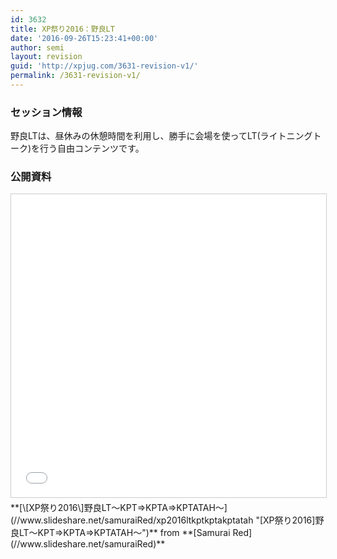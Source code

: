 ```yaml
---
id: 3632
title: XP祭り2016：野良LT
date: '2016-09-26T15:23:41+00:00'
author: semi
layout: revision
guid: 'http://xpjug.com/3631-revision-v1/'
permalink: /3631-revision-v1/
---
```


### セッション情報

野良LTは、昼休みの休憩時間を利用し、勝手に会場を使ってLT(ライトニングトーク)を行う自由コンテンツです。

### 公開資料

<iframe allowfullscreen="" frameborder="0" height="485" marginheight="0" marginwidth="0" scrolling="no" src="//www.slideshare.net/slideshow/embed_code/key/167V8j1jmO3Njs" style="border:1px solid #CCC; border-width:1px; margin-bottom:5px; max-width: 100%;" width="595"> </iframe>

<div style="margin-bottom:5px">  **[\[XP祭り2016\]野良LT～KPT=&gt;KPTA=&gt;KPTATAH～](//www.slideshare.net/samuraiRed/xp2016ltkptkptakptatah "[XP祭り2016]野良LT～KPT=>KPTA=>KPTATAH～")**  from **[Samurai Red](//www.slideshare.net/samuraiRed)** </div>